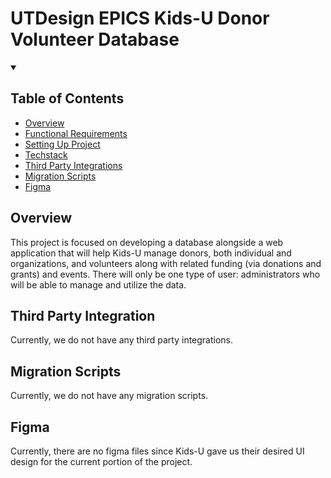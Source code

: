 # UTDesign EPICS Kids-U Donor Volunteer Database

<!-- markdownlint-disable-next-line MD033 -->
<details open><summary><h2>Table of Contents</h2></summary>

- [Overview](#overview)
- [Functional Requirements](docs/functionalRequirements.md)
- [Setting Up Project](docs/setUpProject.md)
- [Techstack](docs/techstack.md)
- [Third Party Integrations](#third-party-integration)
- [Migration Scripts](#migration-scripts)
- [Figma](#figma)

</details>

## Overview
This project is focused on developing a database alongside a web application that will help Kids-U manage donors, both individual and organizations, and volunteers along with related funding (via donations and grants) and events. There will only be one type of user: administrators who will be able to manage and utilize the data.

## Third Party Integration
Currently, we do not have any third party integrations.

## Migration Scripts
Currently, we do not have any migration scripts.

## Figma
Currently, there are no figma files since Kids-U gave us their desired UI design for the current portion of the project.

